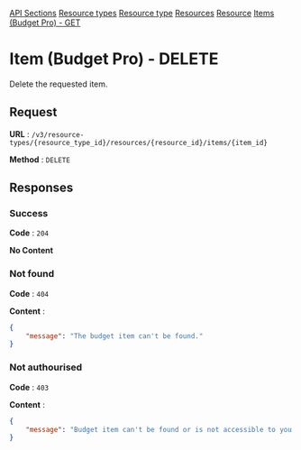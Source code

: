 [API Sections](../Sections.md)
[Resource types](../resource-types/GET.md)
[Resource type](../resource-type/GET.md)
[Resources](../resources/GET.md)
[Resource](../resource/GET.md)
[Items (Budget Pro) - GET](../items-budget/GET.md)

# Item (Budget Pro) - DELETE

Delete the requested item.

## Request

**URL** : `/v3/resource-types/{resource_type_id}/resources/{resource_id}/items/{item_id}`

**Method** : `DELETE`

## Responses

### Success

**Code** : `204`

**No Content**

### Not found

**Code** : `404`

**Content** : 
```json
{
    "message": "The budget item can't be found."
}
```

### Not authourised

**Code** : `403`

**Content** : 
```json
{
    "message": "Budget item can't be found or is not accessible to you."
}
```
